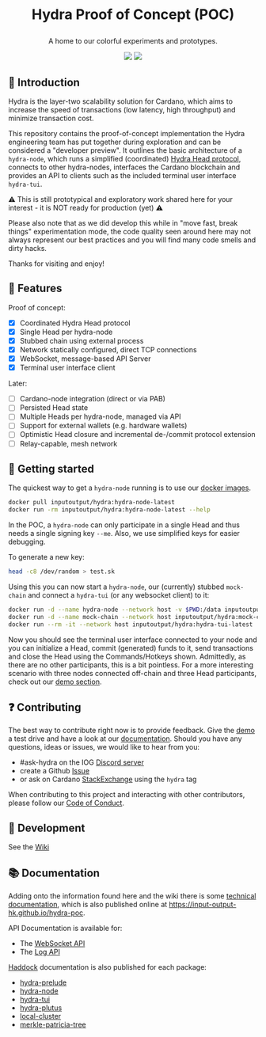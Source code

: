# <p align="center">Hydra Proof of Concept (POC)</p>

<div align="center">
  <p>A home to our colorful experiments and prototypes.</p>
  <a href='https://github.com/input-output-hk/hydra-poc/actions'><img src="https://img.shields.io/github/workflow/status/input-output-hk/hydra-poc/CI?label=Tests&style=for-the-badge" /></a>
  <a href='https://hub.docker.com/r/inputoutput/hydra/tags'><img src="https://img.shields.io/github/workflow/status/input-output-hk/hydra-poc/Docker?label=Docker&style=for-the-badge" /></a>
</div>

## :sunrise_over_mountains: Introduction

Hydra is the layer-two scalability solution for Cardano, which aims to increase
the speed of transactions (low latency, high throughput) and minimize
transaction cost.

This repository contains the proof-of-concept implementation the Hydra
engineering team has put together during exploration and can be considered a
"developer preview". It outlines the basic architecture of a `hydra-node`, which
runs a simplified (coordinated) [Hydra Head
protocol](https://eprint.iacr.org/2020/299.pdf), connects to other hydra-nodes,
interfaces the Cardano blockchain and provides an API to clients such as the
included terminal user interface `hydra-tui`.

:warning: This is still prototypical and exploratory work shared here for your
interest - it is NOT ready for production (yet) :warning:

Please also note that as we did develop this while in "move fast, break things"
experimentation mode, the code quality seen around here may not always represent
our best practices and you will find many code smells and dirty hacks.

Thanks for visiting and enjoy!

## :rainbow: Features

Proof of concept:
- [x] Coordinated Hydra Head protocol
- [x] Single Head per hydra-node
- [x] Stubbed chain using external process
- [x] Network statically configured, direct TCP connections
- [x] WebSocket, message-based API Server
- [x] Terminal user interface client

Later:
- [ ] Cardano-node integration (direct or via PAB)
- [ ] Persisted Head state
- [ ] Multiple Heads per hydra-node, managed via API
- [ ] Support for external wallets (e.g. hardware wallets)
- [ ] Optimistic Head closure and incremental de-/commit protocol extension
- [ ] Relay-capable, mesh network

## :rocket: Getting started

The quickest way to get a `hydra-node` running is to use our [docker
images](https://hub.docker.com/r/inputoutput/hydra/tags).

```sh
docker pull inputoutput/hydra:hydra-node-latest
docker run -rm inputoutput/hydra:hydra-node-latest --help
```

In the POC, a `hydra-node` can only participate in a single Head and thus needs
a single signing key `--me`. Also, we use simplified keys for easier debugging.

To generate a new key:

``` sh
head -c8 /dev/random > test.sk
```

Using this you can now start a `hydra-node`, our (currently) stubbed
`mock-chain` and connect a `hydra-tui` (or any websocket client) to it:

``` sh
docker run -d --name hydra-node --network host -v $PWD:/data inputoutput/hydra:hydra-node-latest --me data/test.sk
docker run -d --name mock-chain --network host inputoutput/hydra:mock-chain-latest
docker run --rm -it --network host inputoutput/hydra:hydra-tui-latest
```

Now you should see the terminal user interface connected to your node and you can initialize a Head, commit (generated) funds to it, send transactions and close the Head using the Commands/Hotkeys shown. Admittedly, as there are no other participants, this is a bit pointless. For a more interesting scenario with three nodes connected off-chain and three Head participants, check out our [demo section](./demo).

## :question: Contributing

The best way to contribute right now is to provide feedback. Give the
[demo](./demo) a test drive and have a look at our [documentation](./docs).
Should you have any questions, ideas or issues, we would like to hear from you:

- #ask-hydra on the IOG [Discord server](https://discord.gg/Qq5vNTg9PT)
- create a Github [Issue](https://github.com/input-output-hk/hydra-poc/issues/new)
- or ask on Cardano [StackExchange](https://cardano.stackexchange.com/) using the `hydra` tag

When contributing to this project and interacting with other contributors, please follow our [Code of Conduct](./CODE-OF-CONDUCT.md).

## :wrench: Development

See the [Wiki](https://github.com/input-output-hk/hydra-poc/wiki/For-maintainers)

## :books: Documentation

Adding onto the information found here and the wiki there is some [technical
documentation](./docs), which is also published online at
https://input-output-hk.github.io/hydra-poc.

API Documentation is available for:
* The [WebSocket API](https://input-output-hk.github.io/json-schema-viewer/#/?url=https://raw.githubusercontent.com/input-output-hk/hydra-poc/master/hydra-node/api.yaml)
* The [Log API](https://input-output-hk.github.io/json-schema-viewer/#/?url=https://raw.githubusercontent.com/input-output-hk/hydra-poc/master/hydra-node/api-log.yaml)

[Haddock](https://www.haskell.org/haddock/) documentation is also published for each package:
* [hydra-prelude](https://input-output-hk.github.io/hydra-poc/haddock/hydra-prelude/index.html)
* [hydra-node](https://input-output-hk.github.io/hydra-poc/haddock/hydra-node/index.html)
* [hydra-tui](https://input-output-hk.github.io/hydra-poc/haddock/hydra-tui/index.html)
* [hydra-plutus](https://input-output-hk.github.io/hydra-poc/haddock/hydra-plutus/index.html)
* [local-cluster](https://input-output-hk.github.io/hydra-poc/haddock/local-cluster/index.html)
* [merkle-patricia-tree](https://input-output-hk.github.io/hydra-poc/haddock/merkle-patricia-tree/index.html)
